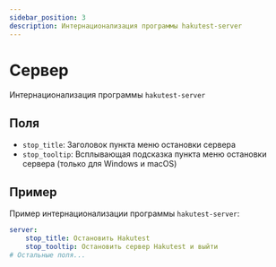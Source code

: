 ```yaml
---
sidebar_position: 3
description: Интернационализация программы hakutest-server
---
```


# Сервер

Интернационализация программы `hakutest-server`

## Поля

- `stop_title`: Заголовок пункта меню остановки сервера
- `stop_tooltip`: Всплывающая подсказка пункта меню остановки сервера (только для Windows и macOS)

## Пример

Пример интернационализации программы `hakutest-server`:

```yaml
server:
    stop_title: Остановить Hakutest
    stop_tooltip: Остановить сервер Hakutest и выйти
# Остальные поля...
```
